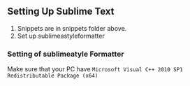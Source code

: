 ## Setting Up Sublime Text

1. Snippets are in snippets folder above.
2. Set up sublimeastyleformatter

### Setting of sublimeatyle Formatter

Make sure that your PC have `Microsoft Visual C++ 2010 SP1 Redistributable Package (x64)`
